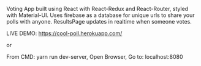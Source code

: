 Voting App built using React with React-Redux and React-Router, styled with Material-UI.
Uses firebase as a database for unique urls to share your polls with anyone.
ResultsPage updates in realtime when someone votes.

LIVE DEMO: https://cool-poll.herokuapp.com/

or

From CMD:
yarn run dev-server,
Open Browser,
Go to: localhost:8080